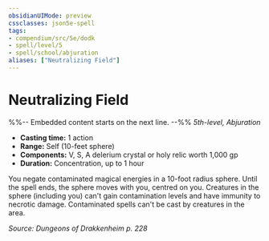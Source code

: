 ```yaml
---
obsidianUIMode: preview
cssclasses: json5e-spell
tags:
- compendium/src/5e/dodk
- spell/level/5
- spell/school/abjuration
aliases: ["Neutralizing Field"]
---
```

# Neutralizing Field
%%-- Embedded content starts on the next line. --%%
*5th-level, Abjuration*  

- **Casting time:** 1 action
- **Range:** Self (10-feet sphere)
- **Components:** V, S, A delerium crystal or holy relic worth 1,000 gp
- **Duration:** Concentration, up to 1 hour

You negate contaminated magical energies in a 10-foot radius sphere. Until the spell ends, the sphere moves with you, centred on you. Creatures in the sphere (including you) can't gain contamination levels and have immunity to necrotic damage. Contaminated spells can't be cast by creatures in the area.

*Source: Dungeons of Drakkenheim p. 228*